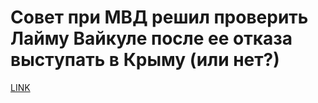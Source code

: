 # Совет при МВД решил проверить Лайму Вайкуле после ее отказа выступать в Крыму (или нет?)



[LINK](https://varlamov.ru/3051871.html)